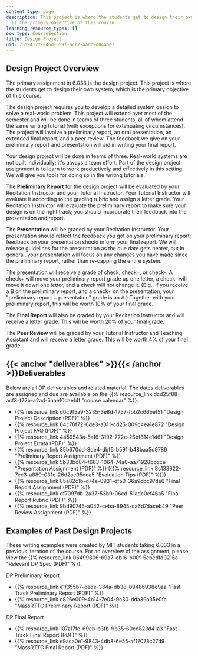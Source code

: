 ```yaml
---
content_type: page
description: This project is where the students get to design their own system, which
  is the primary objective of this course.
learning_resource_types: []
ocw_type: CourseSection
title: Design Project
uid: 73594177-84bd-559f-acb2-aadc9d04abe7
---
```


Design Project Overview
-----------------------

The primary assignment in 6.033 is the design project. This project is where the students get to design their own system, which is the primary objective of this course.

The design project requires you to develop a detailed system design to solve a real-world problem. This project will extend over most of the semester and will be done in teams of three students, all of whom attend the same writing tutorial (with exceptions for extenuating circumstances). The project will involve a preliminary report, an oral presentation, an extended final report, and a peer review. The feedback we give on your preliminary report and presentation will aid in writing your final report.

Your design project will be done in teams of three. Real-world systems are not built individually; it's always a team effort. Part of the design project assignment is to learn to work productively and effectively in this setting. We will give you tools for doing so in the writing tutorials.

The **Preliminary Report** for the design project will be evaluated by your Recitation Instructor and your Tutorial Instructor. Your Tutorial Instructor will evaluate it according to the grading rubric and assign a letter grade. Your Recitation Instructor will evaluate the preliminary report to make sure your design is on the right track; you should incorporate their feedback into the presentation and report. 

The **Presentation** will be graded by your Recitation Instructor. Your presentation should reflect the feedback you got on your preliminary report; feedback on your presentation should inform your final report. We will release guidelines for the presentation as the due date gets nearer, but in general, your presentation will focus on any changes you have made since the preliminary report, rather than re-capping the entire system. 

The presentation will receive a grade of check, check+, or check-. A check+ will move your preliminary report grade up one letter, a check- will move it down one letter, and a check will not change it. (E.g., if you receive a B on the preliminary report, and a check+ on the presentation, your "preliminary report + presentation" grade is an A.) Together with your preliminary report, this will be worth 10% of your final grade.

The **Final Report** will also be graded by your Recitation Instructor and will receive a letter grade. This will be worth 20% of your final grade.

The **Peer Review** will be graded by your Tutorial Instructor and Teaching Assistant and will receive a letter grade. This will be worth 4% of your final grade.

{{< anchor "deliverables" >}}{{< /anchor >}}Deliverables
--------------------------------------------------------

Below are all DP deliverables and related material. The dates deliverables are assigned and due are available on the {{% resource_link dcd25f88-acf3-f72b-a2ad-5aae10daef4f "course calendar" %}}.

*   {{% resource_link d0c9f5a9-5235-3e8d-1757-fbb2c66bef51 "Design Project Description (PDF)" %}}
*   {{% resource_link 64c76f72-6de3-a311-cd25-009c4ea1e872 "Design Project FAQ (PDF)" %}} 
*   {{% resource_link 4459543a-5a16-3192-772e-26bf814e1461 "Design Project Errata (PDF)" %}}
*   {{% resource_link 85b670dd-8de4-dbf6-b591-b48baa5d9789 "Preliminary Report Assignment (PDF)" %}}
*   {{% resource_link 5b33bd84-f663-1064-74a0-aa71928bbcce "Presentation Assignment (PDF)" %}} ({{% resource_link 8c133922-7ec3-a880-031c-26d2ae95dca5 "Evaluation Tips (PDF)" %}})
*   {{% resource_link 85a82c1b-d74e-0931-df50-36a9cbc97de6 "Final Report Assignment (PDF)" %}}
*   {{% resource_link df7097db-2a37-53b9-06cd-51adc0ef46a5 "Final Report Rubric (PDF)" %}}
*   {{% resource_link 9bd90745-a042-ceba-8945-da6d7daceb49 "Peer Review Assignment (PDF)" %}}

Examples of Past Design Projects
--------------------------------

These writing examples were created by MIT students taking 6.033 in a previous iteration of the course. For an overview of the assignment, please view the {{% resource_link 06499806-69a7-eb16-b00f-5ebedfd0215a "Relevant DP Spec (PDF)" %}}.

DP Preliminary Report

*   {{% resource_link e1f355b7-cede-384a-db38-09486938e9aa "Fast Track Preliminary Report (PDF)" %}}
*   {{% resource_link c826e009-4b14-7e04-9c30-dda39a35e0fa "MassRTTC Preliminary Report (PDF)" %}}

DP Final Report

*   {{% resource_link 107a17fe-69eb-b3fb-9b35-60cd823d41a3 "Fast Track Final Report (PDF)" %}}
*   {{% resource_link e9aca0e1-9843-4db8-6e55-af17078c27d9 "MassRTTC Final Report (PDF)" %}}